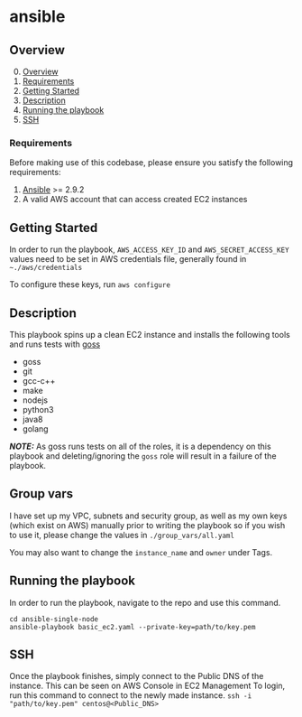 # ansible


## Overview<a name="overview"></a>

  0. [Overview](#overview)
  1. [Requirements](#requirements)
  2. [Getting Started](#getting-started)
  3. [Description](#info)
  4. [Running the playbook](#playbook)
  5. [SSH](#ssh)

### Requirements<a name="requirements"></a>

Before making use of this codebase, please ensure you satisfy the following
requirements:

  1. [Ansible](http://docs.ansible.com/ansible/) >= 2.9.2
  2. A valid AWS account that can access created EC2 instances


## Getting Started<a name="getting-started"></a>

In order to run the playbook, `AWS_ACCESS_KEY_ID` and `AWS_SECRET_ACCESS_KEY`
values need to be set in AWS credentials file, generally found in `~./aws/credentials`

To configure these keys, run `aws configure`


## Description<a name="info"></a>

This playbook spins up a clean EC2 instance and installs
the following tools and runs tests with <a href='https://github.com/aelsabbahy/goss'>goss</a>

- goss
- git
- gcc-c++
- make
- nodejs
- python3
- java8
- golang

<b><em>NOTE:</em></b> As goss runs tests on all of the roles, it is a dependency on this playbook and 
deleting/ignoring the `goss` role will result in a failure of the playbook.


## Group vars

I have set up my VPC, subnets and security group, as well as my own keys (which exist on AWS) manually
prior to writing the playbook so if you wish to use it, please change the values in `./group_vars/all.yaml`

You may also want to change the `instance_name` and `owner` under Tags.

## Running the playbook<a name="playbook"></a>

In order to run the playbook, navigate to the repo and use this command.

```
cd ansible-single-node
ansible-playbook basic_ec2.yaml --private-key=path/to/key.pem
```


## SSH<a name="ssh"></a>

Once the playbook finishes, simply connect to the Public DNS of the instance.
This can be seen on AWS Console in EC2 Management
To login, run this command to connect to the newly made instance.
`ssh -i "path/to/key.pem" centos@<Public_DNS>`
